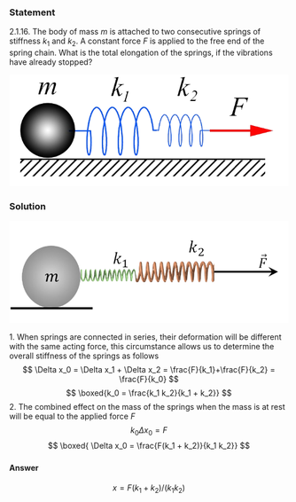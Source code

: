 ###  Statement 

$2.1.16.$ The body of mass $m$ is attached to two consecutive springs of stiffness $k_1$ and $k_2$. A constant force $F$ is applied to the free end of the spring chain. What is the total elongation of the springs, if the vibrations have already stopped? 

![ For problem $2.1.16$ |716x287, 42%](../../img/2.1.16/statement.png)

### Solution

![ Series spring system |828x301, 59%](../../img/2.1.16/sol.png)

1\. When springs are connected in series, their deformation will be different with the same acting force, this circumstance allows us to determine the overall stiffness of the springs as follows $$ \Delta x_0 = \Delta x_1 + \Delta x_2 = \frac{F}{k_1}+\frac{F}{k_2} = \frac{F}{k_0} $$ $$ \boxed{k_0 = \frac{k_1 k_2}{k_1 + k_2}} $$ 2\. The combined effect on the mass of the springs when the mass is at rest will be equal to the applied force $F$ $$ k_0 \Delta x_0 = F $$ $$ \boxed{ \Delta x_0 = \frac{F(k_1 + k_2)}{k_1 k_2}} $$ 

### 

#### Answer

$$x = F(k_1 + k_2)/(k_1k_2)$$ 

